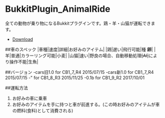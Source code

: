 # BukkitPlugin_AnimalRide
全ての動物が乗り物になるBukkitプラグインです。鶏・羊・山猫が運転できます。

- [Download](https://github.com/Densyakun/BukkitPlugin_AnimalRide/releases)

##車のスペック
|車種|速度|詳細|お好みのアイテム|
|鶏|遅い|飛行可能|種 **卵**|
|羊|普通|カラーリング可能|小麦|
|山猫|速い|野良の場合、自動移動処理~~[AI]~~により操作不能|生魚|

##バージョン
-cars旧1.0 for CB1_7_R4 2015/07/15
-cars新1.0 for CB1_7_R4 2015/07/15
-" for CB1_8_R3 2015/11/25
-0.1b for CB1_9_R2 2017/10/01

##運転方法
1. お好みの車に乗車
2. お好みのアイテムを手に持つと車が前進する。(この時お好みのアイテムが車の燃料(食料)として消費される)
